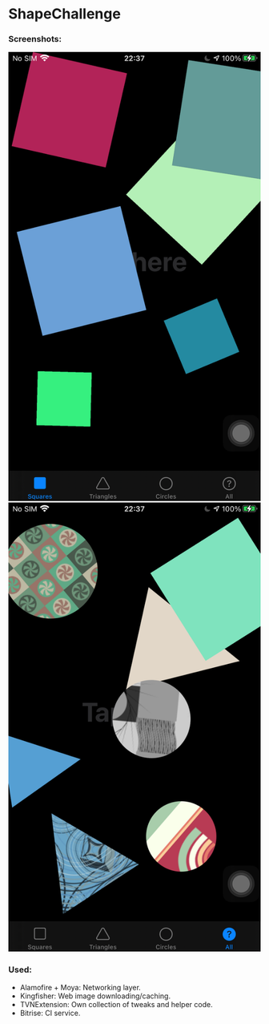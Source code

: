 # ShapeChallenge

### Screenshots:
![1](Screen%20Shot%202020-11-14%20at%2022.37.05.png)
![1](Screen%20Shot%202020-11-14%20at%2022.37.21.png)

### Used:
- Alamofire + Moya: Networking layer.
- Kingfisher: Web image downloading/caching.
- TVNExtension: Own collection of tweaks and helper code.
- Bitrise: CI service.
